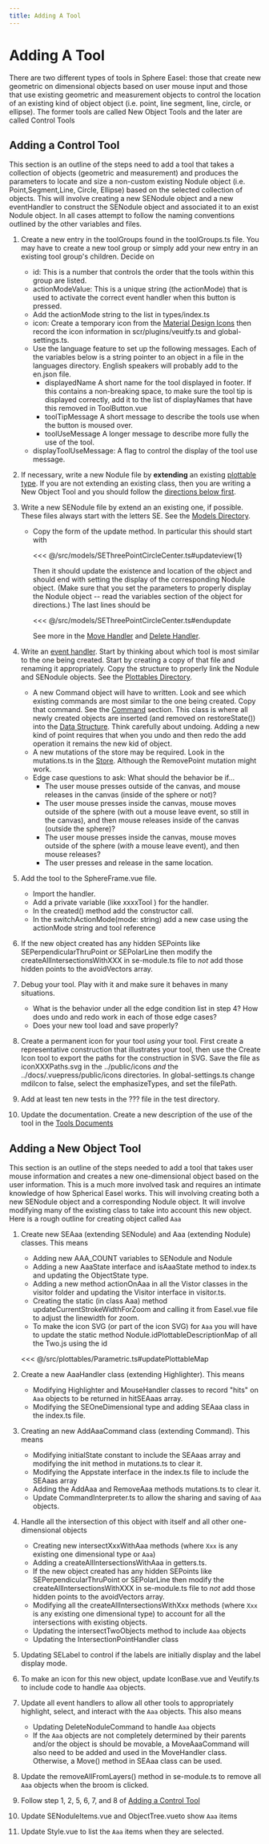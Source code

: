 ```yaml
---
title: Adding A Tool
---
```


# Adding A Tool

There are two different types of tools in Sphere Easel: those that create new geometric on dimensional objects based on user mouse input and those that use existing geometric and measurement objects to control the location of an existing kind of object object (i.e. point, line segment, line, circle, or ellipse). The former tools are called New Object Tools and the later are called Control Tools

## Adding a Control Tool

This section is an outline of the steps need to add a tool that takes a collection of objects (geometric and measurement) and produces the parameters to locate and size a non-custom existing <span class="class">Nodule</span> object (i.e. <span class="class">Point</span>,<span class="class">Segment</span>,<span class="class">Line</span>, <span class="class">Circle</span>, <span class="class">Ellipse</span>) based on the selected collection of objects. This will involve creating a new <span class="class">SENodule</span> object and a new eventHandler to construct the <span class="class">SENodule</span> object and associated it to an exist <span class="class">Nodule</span> object. In all cases attempt to follow the naming conventions outlined by the other variables and files.

1.  Create a new entry in the <span class="variable">toolGroups</span> found in the <span class="file">toolGroups.ts</span> file. You may have to create a new tool group or simply add your new entry in an existing tool group's children. Decide on

    - <span class="variable">id</span>: This is a number that controls the order that the tools within this group are listed.
    - <span class="variable">actionModeValue</span>: This is a unique string (the actionMode) that is used to activate the correct event handler when this button is pressed.
    - Add the <span class="variable">actionMode</span> string to the list in <span  class="file">types/index.ts</span>
    - <span class="variable">icon</span>: Create a temporary icon from the [Material Design Icons](https://cdn.materialdesignicons.com/5.0.45/) then record the icon information in <span class="file">scr/plugins/veuitfy.ts</span> and <span class="file">global-settings.ts</span>.
    - Use the language feature to set up the following messages. Each of the variables below is a string pointer to an object in a file in the <span class="directory">languages</span> directory. English speakers will probably add to the <span class="file">en.json</span> file.
      - <span class="variable">displayedName</span> A short name for the tool displayed in footer. If this contains a non-breaking space, to make sure the tool tip is displayed correctly, add it to the list of displayNames that have this removed in <span class="file">ToolButton.vue</span>
      - <span class="variable">toolTipMessage</span> A short message to describe the tools use when the button is moused over.
      - <span class="variable">toolUseMessage</span> A longer message to describe more fully the use of the tool.
    - <span class="variable">displayToolUseMessage</span>: A flag to control the display of the tool use message.

2.  If necessary, write a new <span class="class">Nodule</span> file by **extending** an existing [plottable type](/design/#plottables-directory). If you are not extending an existing class, then you are writing a New Object Tool and you should follow the [directions below first](/design/addingatooloutline.html#adding-a-new-object-tool).

3.  Write a new <span class="class">SENodule</span> file by extend an an existing one, if possible. These files always start with the letters SE. See the [Models Directory](/design/#models-directory).

    - Copy the form of the <span class="method">update</span> method. In particular this should start with

      <<< @/src/models/SEThreePointCircleCenter.ts#updateview{1}

      Then it should update the existence and location of the object and should end with setting the display of the corresponding <span class="class">Nodule</span> object. (Make sure that you set the parameters to properly display the <span class="class">Nodule</span> object -- read the variables section of the object for directions.)
      The last lines should be

      <<< @/src/models/SEThreePointCircleCenter.ts#endupdate

      See more in the [Move Handler](/design/#event-handlers) and [Delete Handler](/design/#delete-handler).

4.  Write an [event handler](/design/#event-handlers). Start by thinking about which tool is most similar to the one being created. Start by creating a copy of that file and renaming it appropriately. Copy the structure to properly link the <span class="class">Nodule</span> and <span class="class">SENodule</span> objects. See the [Plottables Directory](/design/#plottables-directory).
    - A new <span class="command">Command</span> object will have to written. Look and see which existing commands are most similar to the one being created. Copy that command. See the [Command](/design/#commands) section. This class is where all newly created objects are inserted (and removed on <span class="method">restoreState()</span>) into the [Data Structure](/design/#data-structure). Think carefully about undoing. Adding a new kind of point requires that when you undo and then redo the add operation it remains the new kid of object.
    - A new mutations of the store may be required. Look in the <span class="file">mutations.ts</span> in the [Store](/design/#store). Although the <span class="string">RemovePoint</span> mutation might work.
    - Edge case questions to ask: What should the behavior be if...
      - The user mouse presses outside of the canvas, and mouse releases in the canvas (inside of the sphere or not)?
      - The user mouse presses inside the canvas, mouse moves outside of the sphere (with out a mouse leave event, so still in the canvas), and then mouse releases inside of the canvas (outside the sphere)?
      - The user mouse presses inside the canvas, mouse moves outside of the sphere (_with_ a mouse leave event), and then mouse releases?
      - The user presses and release in the same location.
5.  Add the tool to the <span class="file">SphereFrame.vue</span> file.

    - Import the handler.
    - Add a private variable (like <span class="variable">xxxxTool</span> ) for the handler.
    - In the <span class="method">created()</span> method add the constructor call.
    - In the <span class="method">switchActionMode(mode: string)</span> add a new case using the <span class="variable">actionMode</span> string and tool reference

6.  If the new object created has any hidden <span class="class">SEPoints</span> like <span class="class">SEPerpendicularThruPoint</span> or <span class="class">SEPolarLine</span> then modify the <span class="method">createAllIntersectionsWithXXX</span> in <span class="file">se-module.ts</span> file to _not_ add those hidden points to the <span class="variable">avoidVectors</span> array.

7.  Debug your tool. Play with it and make sure it behaves in many situations.
    - What is the behavior under all the edge condition list in step 4? How does undo and redo work in each of those edge cases?
    - Does your new tool load and save properly?
8.  Create a permanent icon for your tool _using_ your tool. First create a representative construction that illustrates your tool, then use the <span class="tool">Create Icon</span> tool to export the paths for the construction in SVG. Save the file as <span class="file">iconXXXPaths.svg</span> in the <span class="directory">../public/icons</span> _and_ the <span class="directory">../docs/.vuepress/public/icons</span> directories. In <span class="file">global-settings.ts</span> change <span class="variable">mdiIcon</span> to false, select the <span class="variable">emphasizeTypes</span>, and set the <span class="variable">filePath</span>.
9.  Add at least ten new tests in the <span class="file">???</span> file in the <span class="directory">test</span> directory.
10. Update the documentation. Create a new description of the use of the tool in the [Tools Documents](/tools/edit.html)

## Adding a New Object Tool

This section is an outline of the steps needed to add a tool that takes user mouse information and creates a new one-dimensional object based on the user information. This is a much more involved task and requires an intimate knowledge of how Spherical Easel works. This will involving creating both a new <span class="class">SENodule</span> object and a corresponding <span class="class">Nodule</span> object. It will involve modifying many of the existing class to take into account this new object. Here is a rough outline for creating object called `Aaa`

1.  Create new <span class="class">SEAaa</span> (extending <span class="class">SENodule</span>) and <span class="class">Aaa</span> (extending <span class="class">Nodule</span>) classes. This means

    - Adding new <span class="variable">AAA_COUNT</span> variables to <span class="class">SENodule</span> and <span class="class">Nodule</span>
    - Adding a new <span class="interface">AaaState</span> interface and <span class="method">isAaaState</span> method to <span class="file">index.ts</span> and updating the <span class="type">ObjectState</span> type.
    - Adding a new method <span class="method">actionOnAaa</span> in all the <span class="folder">Vistor</span> classes in the <span class="folder">visitor</span> folder and updating the <span class="interface">Visitor</span> interface in <span class="file">visitor.ts</span>.
    - Creating the static (in class <span class="class">Aaa</span>) method <span class="method">updateCurrentStrokeWidthForZoom</span> and calling it from <span class="file">Easel.vue</span> file to adjust the linewidth for zoom.
    - To make the icon SVG (or part of the icon SVG) for `Aaa` you will have to update the static method <span class="method">Nodule.idPlottableDescriptionMap</span> of all the <span class="package">Two.js</span> using the <span class="filed">id</span>

    <<< @/src/plottables/Parametric.ts#updatePlottableMap

2.  Create a new <span class="class">AaaHandler</span> class (extending <span class="class">Highlighter</span>). This means

    - Modifying <span class="class">Highlighter</span> and <span class="class">MouseHandler</span> classes to record "hits" on `Aaa` objects to be returned in <span class="field">hitSEAaas</span> array.
    - Modifying the <span class="type">SEOneDimensional</span> type and adding <span class="class">SEAaa</span> class in the <span class="file">index.ts</span> file.

3.  Creating an new <span class="class">AddAaaCommand</span> class (extending <span class="class">Command</span>). This means

    - Modifying <span class="field">initialState</span> constant to include the <span class="field">SEAaas</span> array and modifying the <span class="method">init</span> method in <span class="file">mutations.ts</span> to clear it.
    - Modifying the <span class="interface">Appstate</span> interface in the <span class="file">index.ts</span> file to include the <span class="field">SEAaas</span> array
    - Adding the <span class="method">AddAaa</span> and <span class="method">RemoveAaa</span> methods <span class="file">mutations.ts</span> to clear it.
    - Update <span class="file">CommandInterpreter.ts</span> to allow the sharing and saving of `Aaa` objects.

4.  Handle all the intersection of this object with itself and all other one-dimensional objects

    - Creating new <span class="method">intersectXxxWithAaa</span> methods (where `Xxx` is any existing one dimensional type or `Aaa`)
    - Adding a <span class="method">createAllIntersectionsWithAaa</span> in <span class="file">getters.ts</span>.
    - If the new object created has any hidden <span class="class">SEPoints</span> like <span class="class">SEPerpendicularThruPoint</span> or <span class="class">SEPolarLine</span> then modify the <span class="method">createAllIntersectionsWithXXX</span> in <span class="file">se-module.ts</span> file to _not_ add those hidden points to the <span class="variable">avoidVectors</span> array.
    - Modifying all the <span class="method">createAllIntersectionsWithXxx</span> methods (where `Xxx` is any existing one dimensional type) to account for all the intersections with existing objects.
    - Updating the <span class="method">intersectTwoObjects</span> method to include `Aaa` objects
    - Updating the <span class="class">IntersectionPointHandler</span> class

5.  Updating <span class="class">SELabel</span> to control if the labels are initially display and the label display mode.

6.  To make an icon for this new object, update <span class="file">IconBase.vue</span> and <span class="file">Veutify.ts</span> to include code to handle `Aaa` objects.

7.  Update all event handlers to allow all other tools to appropriately highlight, select, and interact with the `Aaa` objects. This also means

    - Updating <span class="command">DeleteNoduleCommand</span> to handle `Aaa` objects
    - If the `Aaa` objects are not completely determined by their parents and/or the object is should be movable, a <span class="command">MoveAaaCommand</span> will also need to be added and used in the <span class="handler">MoveHandler</span> class. Otherwise, a <span class="method">Move()</span> method in <span class="class">SEAaa</span> class can be used.

8.  Update the <span class="method">removeAllFromLayers()</span> method in <span class="file">se-module.ts</span> to remove all `Aaa` objects when the broom is clicked.

9.  Follow step 1, 2, 5, 6, 7, and 8 of [Adding a Control Tool](#adding-a-control-tool)

10. Update <span class="component">SENoduleItems.vue</span> and <span class="component">ObjectTree.vue</span>to show `Aaa` items

11. Update <span class="component">Style.vue</span> to list the `Aaa` items when they are selected.
